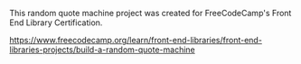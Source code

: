 This random quote machine project was created for FreeCodeCamp's Front End Library Certification.

https://www.freecodecamp.org/learn/front-end-libraries/front-end-libraries-projects/build-a-random-quote-machine